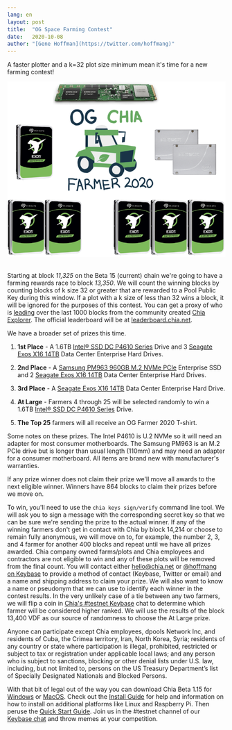 ```yaml
---
lang: en
layout: post
title:  "OG Space Farming Contest"
date:   2020-10-08
author: "[Gene Hoffman](https://twitter.com/hoffmang)"
---
```


A faster plotter and a k=32 plot size minimum mean it's time for a new farming contest!

<center><img alt="OG Farmer Prizes" src="/assets/OG-Farmer.png"></center><br>

Starting at block *11,325* on the Beta 15 (current) chain we're going to have a farming rewards race to block *13,350*. We will count the winning blocks by counting blocks of k size 32 or greater that are rewarded to a Pool Public Key during this window. If a plot with a k size of less than 32 wins a block, it will be ignored for the purposes of this contest. You can get a proxy of who is [leading](https://www.chiaexplorer.com/charts/puzzlehashes) over the last 1000 blocks from the community created [Chia Explorer](https://www.chiaexplorer.com/). The official leaderboard will be at [leaderboard.chia.net](https://leaderboard.chia.net/).

We have a broader set of prizes this time.

1. **1st Place** - A 1.6TB [Intel® SSD DC P4610 Series](https://ark.intel.com/content/www/us/en/ark/products/140103/intel-ssd-dc-p4610-series-1-6tb-2-5in-pcie-3-1-x4-3d2-tlc.html) Drive and 3 [Seagate Exos X16 14TB](https://www.seagate.com/www-content/datasheets/pdfs/exos-x16-DS2011-3-2008US-en_US.pdf) Data Center Enterprise Hard Drives.

2. **2nd Place** -  A [Samsung PM963 960GB M.2 NVMe PCIe](https://www.samsung.com/semiconductor/global.semi.static/Samsung_PM963-1.pdf) Enterprise SSD and 2 [Seagate Exos X16 14TB](https://www.seagate.com/www-content/datasheets/pdfs/exos-x16-DS2011-3-2008US-en_US.pdf) Data Center Enterprise Hard Drives.

3. **3rd Place** -  A [Seagate Exos X16 14TB](https://www.seagate.com/www-content/datasheets/pdfs/exos-x16-DS2011-3-2008US-en_US.pdf) Data Center Enterprise Hard Drive.

4. **At Large** - Farmers 4 through 25 will be selected randomly to win a 1.6TB [Intel® SSD DC P4610 Series](https://ark.intel.com/content/www/us/en/ark/products/140103/intel-ssd-dc-p4610-series-1-6tb-2-5in-pcie-3-1-x4-3d2-tlc.html) Drive.

5. **The Top 25** farmers will all receive an OG Farmer 2020 T-shirt.

Some notes on these prizes. The Intel P4610 is U.2 NVMe so it will need an adapter for most consumer motherboards. The Samsung PM963 is an M.2 PCIe drive but is longer than usual length (110mm) and may need an adapter for a consumer motherboard. All items are brand new with manufacturer's warranties.

If any prize winner does not claim their prize we'll move all awards to the next eligible winner. Winners have 864 blocks to claim their prizes before we move on.

To win, you'll need to use the `chia keys sign/verify` command line tool. We will ask you to sign a message with the corresponding secret key so that we can be sure we're sending the prize to the actual winner. If any of the winning farmers don't get in contact with Chia by block 14,214 or choose to remain fully anonymous, we will move on to, for example, the number 2, 3, and 4 farmer for another 400 blocks and repeat until we have all prizes awarded. Chia company owned farms/plots and Chia employees and contractors are not eligible to win and any of these plots will be removed from the final count. You will contact either hello@chia.net or [@hoffmang on Keybase](https://keybase.io/hoffmang) to provide a method of contact (Keybase, Twitter or email) and a name and shipping address to claim your prize. We will also want to know a name or pseudonym that we can use to identify each winner in the contest results. In the very unlikely case of a tie between any two farmers, we will flip a coin in [Chia's #testnet Keybase](https://keybase.io/team/chia_network.public) chat to determine which farmer will be considered higher ranked. We will use the results of the block 13,400 VDF as our source of randomness to choose the At Large prize.

Anyone can participate except Chia employees, dpools Network Inc, and residents of Cuba, the Crimea territory, Iran, North Korea, Syria; residents of any country or state where participation is illegal, prohibited, restricted or subject to tax or registration under applicable local laws; and any person who is subject to sanctions, blocking or other denial lists under U.S. law, including, but not limited to, persons on the US Treasury Department’s list of Specially Designated Nationals and Blocked Persons.

With that bit of legal out of the way you can download Chia Beta 1.15 for [Windows](https://download.chia.net/beta-1.15-win64/ChiaSetup-0.1.15.exe) or [MacOS](https://download.chia.net/beta-1.15-macos/Chia-0.1.15.dmg). Check out the [Install Guide](https://github.com/Chia-Network/chia-blockchain/wiki/INSTALL) for help and information on how to install on additional platforms like Linux and Raspberry Pi. Then peruse the [Quick Start Guide](https://github.com/Chia-Network/chia-blockchain/wiki/Quick-Start-Guide). Join us in the #testnet channel of our [Keybase chat](https://keybase.io/team/chia_network.public) and throw memes at your competition.
